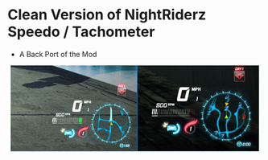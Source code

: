 # Clean Version of NightRiderz Speedo / Tachometer
- A Back Port of the Mod

<p align="center">
  <img src="/GFX/Speedo-Tach/NightRiderz/Clean/Preview/Image.png" />
</p>
